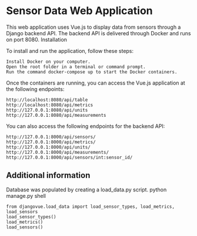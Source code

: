 Sensor Data Web Application
==
This web application uses Vue.js to display data from sensors through a Django backend API. The backend API is delivered through Docker and runs on port 8080.
Installation

To install and run the application, follow these steps:

    Install Docker on your computer.
    Open the root folder in a terminal or command prompt.
    Run the command docker-compose up to start the Docker containers.

Once the containers are running, you can access the Vue.js application at the following endpoints:

    http://localhost:8080/api/table
    http://localhost:8080/api/metrics
    http://127.0.0.1:8080/api/units
    http://127.0.0.1:8080/api/measurements

You can also access the following endpoints for the backend API:

    http://127.0.0.1:8000/api/sensors/
    http://127.0.0.1:8000/api/metrics/
    http://127.0.0.1:8000/api/units/
    http://127.0.0.1:8000/api/measurements/
    http://127.0.0.1:8000/api/sensors/int:sensor_id/

Additional information
--

Database was populated by creating a load_data.py script.
python manage.py shell
```
from djangovue.load_data import load_sensor_types, load_metrics, load_sensors
load_sensor_types()
load_metrics()
load_sensors()
```
